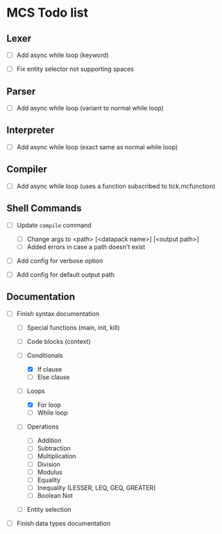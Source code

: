 # MCS Todo list


## Lexer
- [ ] Add async while loop (keyword)
- [ ] Fix entity selector not supporting spaces


## Parser
- [ ] Add async while loop (variant to normal while loop)


## Interpreter
- [ ] Add async while loop (exact same as normal while loop)


## Compiler
- [ ] Add async while loop (uses a function subscribed to tick.mcfunction)


## Shell Commands
- [ ] Update ``compile`` command
  - [ ] Change args to \<path> \[\<datapack name>] \[\<output path>]
  - [ ] Added errors in case a path doesn't exist
- [ ] Add config for verbose option
- [ ] Add config for default output path


## Documentation
- [ ] Finish syntax documentation
  - [ ] Special functions (main, init, kill)
  - [ ] Code blocks (context)
  - [ ] Conditionals
    - [x] If clause
    - [ ] Else clause
  - [ ] Loops
    - [x] For loop
    - [ ] While loop
  - [ ] Operations
    - [ ] Addition
    - [ ] Subtraction
    - [ ] Multiplication
    - [ ] Division
    - [ ] Modulus
    - [ ] Equality
    - [ ] Inequality (LESSER, LEQ, GEQ, GREATER)
    - [ ] Boolean Not
  - [ ] Entity selection


- [ ] Finish data types documentation